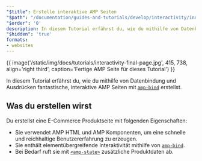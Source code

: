 ```yaml
---
"$title": Erstelle interaktive AMP Seiten
"$path": "/documentation/guides-and-tutorials/develop/interactivity/index.html"
"$order": '0'
description: In diesem Tutorial erfährst du, wie du mithilfe von Datenbindung und Ausdrücken fantastische, interaktive AMP Seiten mit amp-bind erstellst …
"$hidden": 'true'
formats:
- websites
---
```


{{ image('/static/img/docs/tutorials/interactivity-final-page.jpg', 415, 738, align='right third', caption='Fertige AMP Seite für dieses Tutorial') }}

In diesem Tutorial erfährst du, wie du mithilfe von Datenbindung und Ausdrücken fantastische, interaktive AMP Seiten mit [`amp-bind`](../../../../documentation/components/reference/amp-bind.md) erstellst.

## Was du erstellen wirst

Du erstellst eine E-Commerce Produktseite mit folgenden Eigenschaften:

- Sie verwendet AMP HTML und AMP Komponenten, um eine schnelle und reichhaltige Benutzererfahrung zu erzeugen.
- Sie enthält elementübergreifende Interaktivität mithilfe von [`amp-bind`](../../../../documentation/components/reference/amp-bind.md).
- Bei Bedarf ruft sie mit [`<amp-state>`](../../../../documentation/components/reference/amp-bind.md#state) zusätzliche Produktdaten ab.
